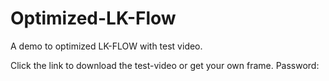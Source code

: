 # Optimized-LK-Flow
A demo to optimized LK-FLOW with test video.

Click the link to download the test-video or get your own frame.
Password:
